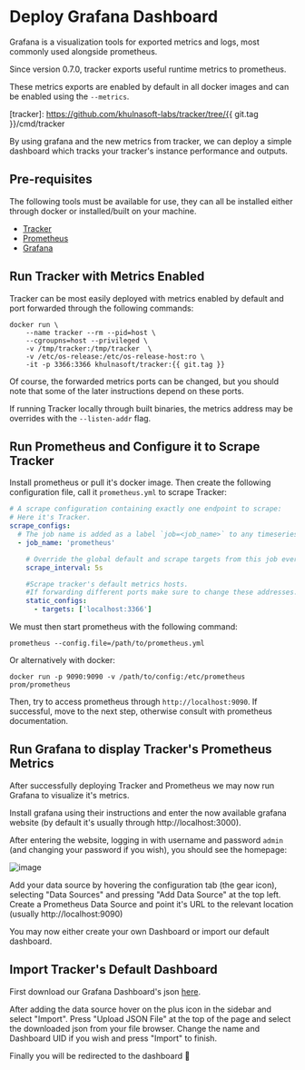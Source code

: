 # Deploy Grafana Dashboard

Grafana is a visualization tools for exported metrics and logs, most commonly
used alongside prometheus.

Since version 0.7.0, tracker exports useful runtime metrics to prometheus.

These metrics exports are enabled by default in all docker images and can be
enabled using the `--metrics`.

[tracker]: https://github.com/khulnasoft-labs/tracker/tree/{{ git.tag }}/cmd/tracker

By using grafana and the new metrics from tracker, we can deploy a simple
dashboard which tracks your tracker's instance performance and outputs.

## Pre-requisites

The following tools must be available for use, they can all be installed either
through docker or installed/built on your machine.

- [Tracker](https://github.com/khulnasoft-labs/tracker/)
- [Prometheus](https://prometheus.io/download/)
- [Grafana](https://grafana.com/docs/grafana/latest/getting-started/getting-started)

## Run Tracker with Metrics Enabled

Tracker can be most easily deployed with metrics enabled by default and port
forwarded through the following commands:

```console
docker run \
    --name tracker --rm --pid=host \
    --cgroupns=host --privileged \
    -v /tmp/tracker:/tmp/tracker  \
    -v /etc/os-release:/etc/os-release-host:ro \
    -it -p 3366:3366 khulnasoft/tracker:{{ git.tag }}
```

Of course, the forwarded metrics ports can be changed, but you should note that
some of the later instructions depend on these ports.

If running Tracker locally through built binaries, the metrics address may be
overrides with the `--listen-addr` flag.

## Run Prometheus and Configure it to Scrape Tracker

Install prometheus or pull it's docker image. Then create the following
configuration file, call it `prometheus.yml` to scrape Tracker:

```yaml
# A scrape configuration containing exactly one endpoint to scrape:
# Here it's Tracker.
scrape_configs:
  # The job name is added as a label `job=<job_name>` to any timeseries scraped from this config.
  - job_name: 'prometheus'

    # Override the global default and scrape targets from this job every 5 seconds.
    scrape_interval: 5s

    #Scrape tracker's default metrics hosts.
    #If forwarding different ports make sure to change these addresses.
    static_configs:
      - targets: ['localhost:3366']
```

We must then start prometheus with the following command:

```console
prometheus --config.file=/path/to/prometheus.yml
```

Or alternatively with docker:

```console
docker run -p 9090:9090 -v /path/to/config:/etc/prometheus prom/prometheus
```

Then, try to access prometheus through `http://localhost:9090`. If successful,
move to the next step, otherwise consult with prometheus documentation.

## Run Grafana to display Tracker's Prometheus Metrics

After successfully deploying Tracker and Prometheus we may now run Grafana to
visualize it's metrics.

Install grafana using their instructions and enter the now available grafana
website (by default it's usually through http://localhost:3000).

After entering the website, logging in with username and password `admin` (and
changing your password if you wish), you should see the homepage:

![image](https://user-images.githubusercontent.com/22661609/160572543-771d4a0e-d7d8-46d2-bf51-7c9f64487bf8.png)

Add your data source by hovering the configuration tab (the gear icon),
selecting "Data Sources" and pressing "Add Data Source" at the top left. Create
a Prometheus Data Source and point it's URL to the relevant location (usually
http://localhost:9090)

You may now either create your own Dashboard or import our default dashboard.

## Import Tracker's Default Dashboard

First download our Grafana Dashboard's json [here].

[here]: https://github.com/khulnasoft-labs/tracker/tree/main/deploy/grafana/tracker.json

After adding the data source hover on the plus icon in the sidebar and select
"Import". Press "Upload JSON File" at the top of the page and select the
downloaded json from your file browser. Change the name and Dashboard UID if
you wish and press "Import" to finish. 

Finally you will be redirected to the dashboard 🥳
